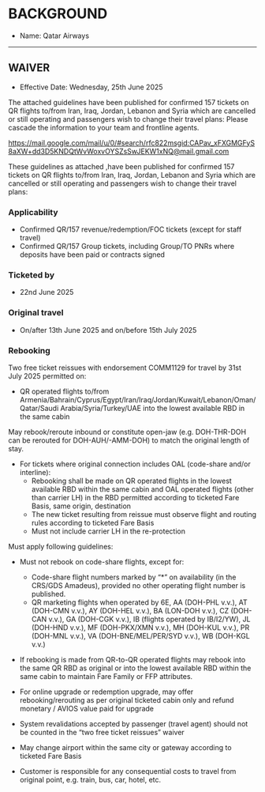 # BACKGROUND

- Name: Qatar Airways

---
## WAIVER

- Effective Date: Wednesday, 25th June 2025

The attached guidelines have been published for confirmed 157 tickets on QR flights to/from Iran, Iraq, Jordan, Lebanon and Syria which are cancelled or still operating and passengers wish to change their travel plans:  Please cascade the information to your team and frontline agents.

https://mail.google.com/mail/u/0/#search/rfc822msgid:CAPav_xFXGMGFyS8aXW+dd3D5KNDQtWvWoxvOYSZsSwJEKW1xNQ@mail.gmail.com

These guidelines as attached ,have been published for confirmed 157 tickets on QR flights to/from Iran, Iraq, Jordan, Lebanon and Syria which are cancelled or still operating and passengers wish to change their travel plans:

### Applicability

- Confirmed QR/157 revenue/redemption/FOC tickets (except for staff travel)
- Confirmed QR/157 Group tickets, including Group/TO PNRs where deposits have been paid or contracts signed

### Ticketed by

- 22nd June 2025

### Original travel

- On/after 13th June 2025 and on/before 15th July 2025

### Rebooking

Two free ticket reissues with endorsement COMM1129 for travel by 31st July 2025 permitted on:

- QR operated flights to/from Armenia/Bahrain/Cyprus/Egypt/Iran/Iraq/Jordan/Kuwait/Lebanon/Oman/Qatar/Saudi Arabia/Syria/Turkey/UAE into the lowest available RBD in the same cabin

May rebook/reroute inbound or constitute open-jaw (e.g. DOH-THR-DOH can be rerouted for DOH-AUH/-AMM-DOH) to match the original length of stay.

- For tickets where original connection includes OAL (code-share and/or interline):
	- Rebooking shall be made on QR operated flights in the lowest available RBD within the same cabin and OAL operated flights (other than carrier LH) in the RBD permitted according to ticketed Fare Basis, same origin, destination
	- The new ticket resulting from reissue must observe flight and routing rules according to ticketed Fare Basis
	- Must not include carrier LH in the re-protection

Must apply following guidelines:

- Must not rebook on code-share flights, except for:
	- Code-share flight numbers marked by “*” on availability (in the CRS/GDS Amadeus), provided no other operating flight number is published.
	- QR marketing flights when operated by 6E, AA (DOH-PHL v.v.), AT (DOH-CMN v.v.), AY (DOH-HEL v.v.), BA (LON-DOH v.v.), CZ (DOH-CAN v.v.), GA (DOH-CGK v.v.), IB (flights operated by IB/I2/YW), JL (DOH-HND v.v.), MF (DOH-PKX/XMN v.v.), MH (DOH-KUL v.v.), PR (DOH-MNL v.v.), VA (DOH-BNE/MEL/PER/SYD v.v.), WB (DOH-KGL v.v.)

- If rebooking is made from QR-to-QR operated flights may rebook into the same QR RBD as original or into the lowest available RBD within the same cabin to maintain Fare Family or FFP attributes. 

- For online upgrade or redemption upgrade, may offer rebooking/rerouting as per original ticketed cabin only and refund monetary / AVIOS value paid for upgrade

- System revalidations accepted by passenger (travel agent) should not be counted in the “two free ticket reissues” waiver

- May change airport within the same city or gateway according to ticketed Fare Basis

- Customer is responsible for any consequential costs to travel from original point, e.g. train, bus, car, hotel, etc.